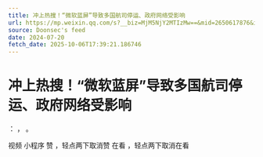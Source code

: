 ```yaml
---
title: 冲上热搜！“微软蓝屏”导致多国航司停运、政府网络受影响
url: https://mp.weixin.qq.com/s?__biz=MjM5NjY2MTIzMw==&mid=2650617876&idx=1&sn=479bb077c531544423a3fa99bc5dadee
source: Doonsec's feed
date: 2024-07-20
fetch_date: 2025-10-06T17:39:21.186746
---
```


# 冲上热搜！“微软蓝屏”导致多国航司停运、政府网络受影响

：
，
。

视频
小程序
赞
，轻点两下取消赞
在看
，轻点两下取消在看